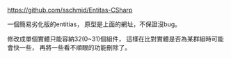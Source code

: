 https://github.com/sschmid/Entitas-CSharp

一個簡易劣化版的entitias，
原型是上面的網址，不保證沒bug。

修改成單個實體只能容納32(0~31)個組件，
這樣在比對實體是否為某群組時可能會快一些，
再將一些看不順眼的功能刪除了。